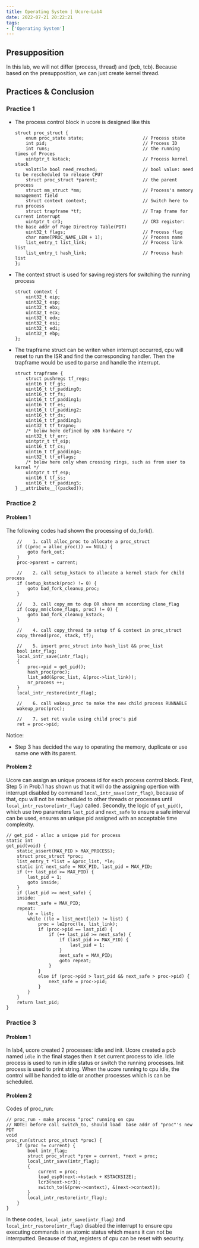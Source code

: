 ```yaml
---
title: Operating System | Ucore-Lab4
date: 2022-07-21 20:22:21
tags:
- ['Operating System']
---
```


## Presupposition
In this lab, we will not differ (process, thread) and (pcb, tcb). Because based on the presupposition, we can just create kernel thread.

## Practices & Conclusion

### Practice 1
- The process control block in ucore is designed like this
    ```
    struct proc_struct {
        enum proc_state state;                      // Process state
        int pid;                                    // Process ID
        int runs;                                   // the running times of Proces
        uintptr_t kstack;                           // Process kernel stack
        volatile bool need_resched;                 // bool value: need to be rescheduled to release CPU?
        struct proc_struct *parent;                 // the parent process
        struct mm_struct *mm;                       // Process's memory management field
        struct context context;                     // Switch here to run process
        struct trapframe *tf;                       // Trap frame for current interrupt
        uintptr_t cr3;                              // CR3 register: the base addr of Page Directroy Table(PDT)
        uint32_t flags;                             // Process flag
        char name[PROC_NAME_LEN + 1];               // Process name
        list_entry_t list_link;                     // Process link list 
        list_entry_t hash_link;                     // Process hash list
    };
    ```

- The context struct is used for saving registers for switching the running process
    ```
    struct context {
        uint32_t eip;
        uint32_t esp;
        uint32_t ebx;
        uint32_t ecx;
        uint32_t edx;
        uint32_t esi;
        uint32_t edi;
        uint32_t ebp;
    };
    ```

- The trapframe struct can be writen when interrupt occurred, cpu will reset to run the ISR and find the corresponding handler. Then the trapframe would be used to parse and handle the interrupt.
    ```
    struct trapframe {
        struct pushregs tf_regs;
        uint16_t tf_gs;
        uint16_t tf_padding0;
        uint16_t tf_fs;
        uint16_t tf_padding1;
        uint16_t tf_es;
        uint16_t tf_padding2;
        uint16_t tf_ds;
        uint16_t tf_padding3;
        uint32_t tf_trapno;
        /* below here defined by x86 hardware */
        uint32_t tf_err;
        uintptr_t tf_eip;
        uint16_t tf_cs;
        uint16_t tf_padding4;
        uint32_t tf_eflags;
        /* below here only when crossing rings, such as from user to kernel */
        uintptr_t tf_esp;
        uint16_t tf_ss;
        uint16_t tf_padding5;
    } __attribute__((packed));
    ```

### Practice 2

#### Problem 1
The following codes had shown the processing of do_fork().
```
    //    1. call alloc_proc to allocate a proc_struct
    if ((proc = alloc_proc()) == NULL) {
        goto fork_out;
    }
    proc->parent = current;
    
    //    2. call setup_kstack to allocate a kernel stack for child process
    if (setup_kstack(proc) != 0) {
        goto bad_fork_cleanup_proc;
    }
    
    //    3. call copy_mm to dup OR share mm according clone_flag
    if (copy_mm(clone_flags, proc) != 0) {
        goto bad_fork_cleanup_kstack;
    }
    
    //    4. call copy_thread to setup tf & context in proc_struct
    copy_thread(proc, stack, tf);
    
    //    5. insert proc_struct into hash_list && proc_list
    bool intr_flag;
    local_intr_save(intr_flag);
    {
        proc->pid = get_pid();
        hash_proc(proc);
        list_add(&proc_list, &(proc->list_link));
        nr_process ++;
    }
    local_intr_restore(intr_flag);
    
    //    6. call wakeup_proc to make the new child process RUNNABLE
    wakeup_proc(proc);

    //    7. set ret vaule using child proc's pid
    ret = proc->pid;
```
Notice: 
- Step 3 has decided the way to operating the memory, duplicate or use same one with its parent.

#### Problem 2
Ucore can assign an unique process id for each process control block. First, Step 5 in Prob.1 has shown us that it will do the assigning opertion with interrupt disabled by command ```local_intr_save(intr_flag)```, because of that, cpu will not be rescheduled to other threads or processes until ```local_intr_restore(intr_flag)``` called. Secondly, the logic of ```get_pid()```, which use two parameters ```last_pid``` and ```next_safe``` to ensure a safe interval can be used, ensures an unique pid assigned with an acceptable time complexity.
```
// get_pid - alloc a unique pid for process
static int
get_pid(void) {
    static_assert(MAX_PID > MAX_PROCESS);
    struct proc_struct *proc;
    list_entry_t *list = &proc_list, *le;
    static int next_safe = MAX_PID, last_pid = MAX_PID;
    if (++ last_pid >= MAX_PID) {
        last_pid = 1;
        goto inside;
    }
    if (last_pid >= next_safe) {
    inside:
        next_safe = MAX_PID;
    repeat:
        le = list;
        while ((le = list_next(le)) != list) {
            proc = le2proc(le, list_link);
            if (proc->pid == last_pid) {
                if (++ last_pid >= next_safe) {
                    if (last_pid >= MAX_PID) {
                        last_pid = 1;
                    }
                    next_safe = MAX_PID;
                    goto repeat;
                }
            }
            else if (proc->pid > last_pid && next_safe > proc->pid) {
                next_safe = proc->pid;
            }
        }
    }
    return last_pid;
}
```

### Practice 3

#### Problem 1
In lab4, ucore created 2 processes: idle and init. 
Ucore created a pcb named ```idle``` in the final stages then it set current process to idle. Idle process is used to run in idle status or switch the running processes. Init process is used to print string. When the ucore running to cpu idle, the control will be handed to idle or another processes which is can be scheduled.

#### Problem 2
Codes of proc_run:
```
// proc_run - make process "proc" running on cpu
// NOTE: before call switch_to, should load  base addr of "proc"'s new PDT
void
proc_run(struct proc_struct *proc) {
    if (proc != current) {
        bool intr_flag;
        struct proc_struct *prev = current, *next = proc;
        local_intr_save(intr_flag);
        {
            current = proc;
            load_esp0(next->kstack + KSTACKSIZE);
            lcr3(next->cr3);
            switch_to(&(prev->context), &(next->context));
        }
        local_intr_restore(intr_flag);
    }
}
```
In these codes, ```local_intr_save(intr_flag)``` and ```local_intr_restore(intr_flag)``` disabled the interrupt to ensure cpu executing commands in an atomic status which means it can not be interrputted. Because of that, registers of cpu can be reset with security. 